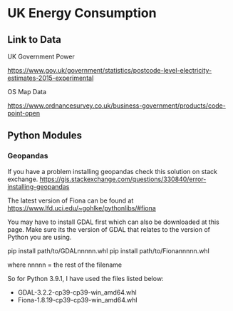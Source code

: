 # UK Energy Consumption

## Link to Data

UK Government Power

https://www.gov.uk/government/statistics/postcode-level-electricity-estimates-2015-experimental

OS Map Data

https://www.ordnancesurvey.co.uk/business-government/products/code-point-open

## Python Modules


### Geopandas

If you have a problem installing geopandas check this solution on stack exchange. https://gis.stackexchange.com/questions/330840/error-installing-geopandas

The latest version of Fiona can be found at https://www.lfd.uci.edu/~gohlke/pythonlibs/#fiona

You may have to install GDAL first which can also be downloaded at this page. Make sure its the version of GDAL that relates to the version of Python you are using.

pip install path/to/GDALnnnnn.whl
pip install path/to/Fionannnnn.whl

where nnnnn = the rest of the filename

So for Python 3.9.1, I have used the files listed below:

- GDAL-3.2.2-cp39-cp39-win_amd64.whl
- Fiona-1.8.19-cp39-cp39-win_amd64.whl

